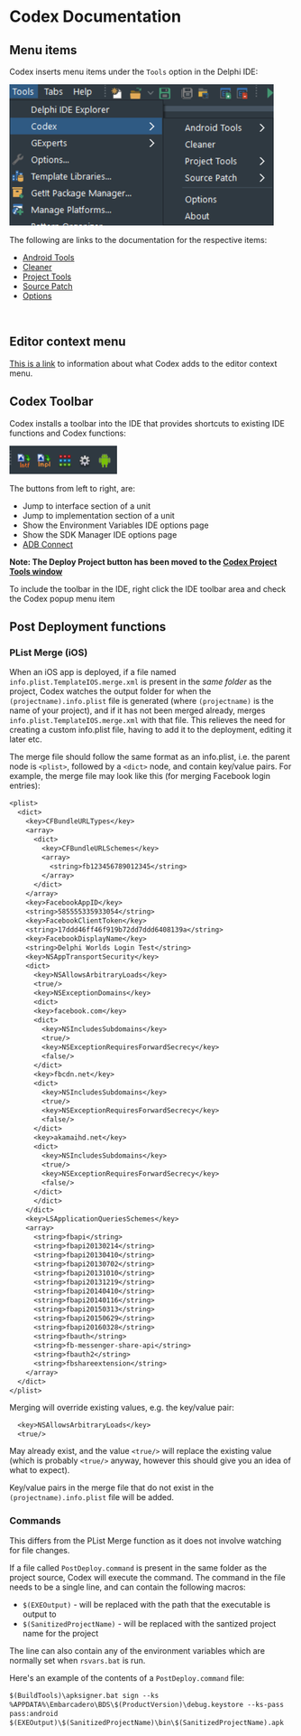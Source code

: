 # Codex Documentation

## Menu items

Codex inserts menu items under the `Tools` option in the Delphi IDE:

<img src="../Screenshots/CodexMenu.png" alt="Codex Menu" height="250">

The following are links to the documentation for the respective items:

* [Android Tools](AndroidTools.md)
* [Cleaner](Cleaner.md)
* [Project Tools](ProjectTools.md)
* [Source Patch](SourcePatch.md)
* [Options](CodexOptions.md)
<br/>

## Editor context menu

[This is a link](EditorContextMenu.md) to information about what Codex adds to the editor context menu.

## Codex Toolbar

Codex installs a toolbar into the IDE that provides shortcuts to existing IDE functions and Codex functions:

<img src="../Screenshots/CodexToolbar.png" alt="Codex Toolbar" height="50">

The buttons from left to right, are:

* Jump to interface section of a unit
* Jump to implementation section of a unit
* Show the Environment Variables IDE options page
* Show the SDK Manager IDE options page
* [ADB Connect](AndroidTools.md#adb-connect)

**Note: The Deploy Project button has been moved to the [Codex Project Tools window](ProjectTools.md#show-tools)**
  
To include the toolbar in the IDE, right click the IDE toolbar area and check the Codex popup menu item

## Post Deployment functions

### PList Merge (iOS)

When an iOS app is deployed, if a file named `info.plist.TemplateIOS.merge.xml` is present in the *same folder* as the project, Codex watches the output folder for when the `(projectname).info.plist` file is generated (where `(projectname)` is the name of your project), and if it has not been merged already, merges `info.plist.TemplateIOS.merge.xml` with that file. This relieves the need for creating a custom info.plist file, having to add it to the deployment, editing it later etc. 

The merge file should follow the same format as an info.plist, i.e. the parent node is `<plist>`, followed by a `<dict>` node, and contain key/value pairs. For example, the merge file may look like this (for merging Facebook login entries):

```
<plist>
  <dict>
    <key>CFBundleURLTypes</key>
    <array>
      <dict>
        <key>CFBundleURLSchemes</key>
        <array>
          <string>fb123456789012345</string>
        </array>
      </dict>
    </array>
    <key>FacebookAppID</key>
    <string>585555335933054</string>
    <key>FacebookClientToken</key>
    <string>17ddd46ff46f919b72dd7ddd6408139a</string>
    <key>FacebookDisplayName</key>
    <string>Delphi Worlds Login Test</string>
    <key>NSAppTransportSecurity</key>
    <dict>
      <key>NSAllowsArbitraryLoads</key>
      <true/>
      <key>NSExceptionDomains</key>
      <dict>
      <key>facebook.com</key>
      <dict>
        <key>NSIncludesSubdomains</key>
        <true/>
        <key>NSExceptionRequiresForwardSecrecy</key>
        <false/>
      </dict>
      <key>fbcdn.net</key>
      <dict>
        <key>NSIncludesSubdomains</key>
        <true/>
        <key>NSExceptionRequiresForwardSecrecy</key>
        <false/>
      </dict>
      <key>akamaihd.net</key>
      <dict>
        <key>NSIncludesSubdomains</key>
        <true/>
        <key>NSExceptionRequiresForwardSecrecy</key>
        <false/>
      </dict>
      </dict>
    </dict>  
    <key>LSApplicationQueriesSchemes</key>
    <array>
      <string>fbapi</string>
      <string>fbapi20130214</string>
      <string>fbapi20130410</string>
      <string>fbapi20130702</string>
      <string>fbapi20131010</string>
      <string>fbapi20131219</string>
      <string>fbapi20140410</string>
      <string>fbapi20140116</string>
      <string>fbapi20150313</string>
      <string>fbapi20150629</string>
      <string>fbapi20160328</string>
      <string>fbauth</string>
      <string>fb-messenger-share-api</string>
      <string>fbauth2</string>
      <string>fbshareextension</string>
    </array>
  </dict>
</plist>
```

Merging will override existing values, e.g. the key/value pair:

```
  <key>NSAllowsArbitraryLoads</key>
  <true/>
```

May already exist, and the value `<true/>` will replace the existing value (which is probably `<true/>` anyway, however this should give you an idea of what to expect).

Key/value pairs in the merge file that do not exist in the `(projectname).info.plist` file will be added.

### Commands

This differs from the PList Merge function as it does not involve watching for file changes.

If a file called `PostDeploy.command` is present in the same folder as the project source, Codex will execute the command. The command in the file needs to be a single line, and can contain the following macros:

* `$(EXEOutput)` - will be replaced with the path that the executable is output to
* `$(SanitizedProjectName)` - will be replaced with the santized project name for the project

The line can also contain any of the environment variables which are normally set when `rsvars.bat` is run. 

Here's an example of the contents of a `PostDeploy.command` file:

```
$(BuildTools)\apksigner.bat sign --ks %APPDATA%\Embarcadero\BDS\$(ProductVersion)\debug.keystore --ks-pass pass:android $(EXEOutput)\$(SanitizedProjectName)\bin\$(SanitizedProjectName).apk
```

